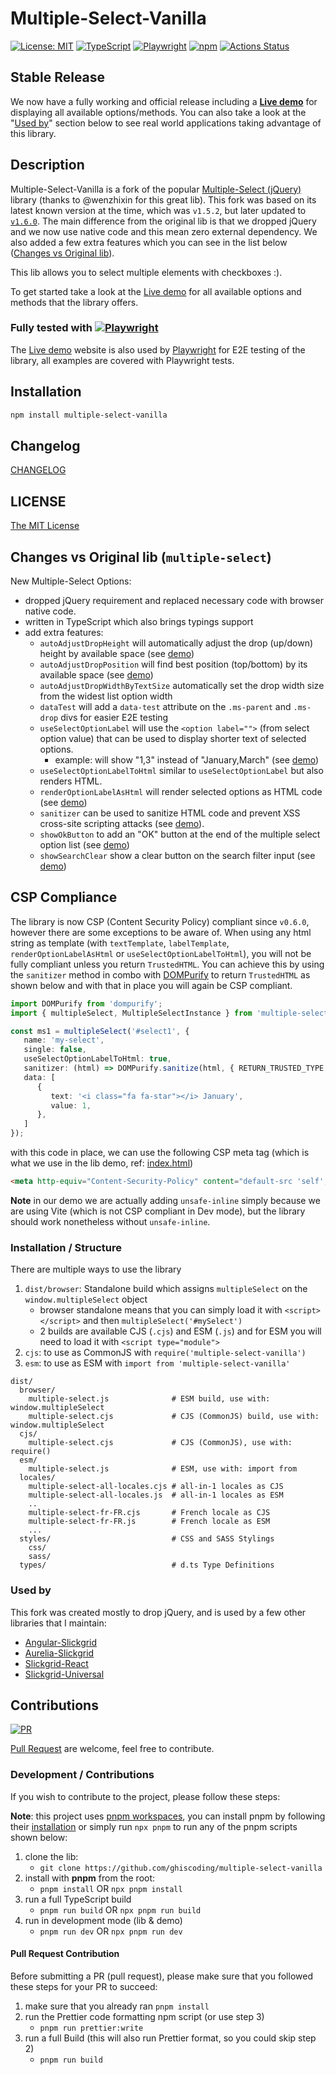 # Multiple-Select-Vanilla

[![License: MIT](https://img.shields.io/badge/License-MIT-yellow.svg)](https://opensource.org/licenses/MIT)
[![TypeScript](https://img.shields.io/badge/%3C%2F%3E-TypeScript-%230074c1.svg)](http://www.typescriptlang.org/)
[![Playwright](https://img.shields.io/badge/tested%20with-Playwright-45ba4b.svg?logo=playwright)](https://playwright.dev/)
[![npm](https://img.shields.io/npm/v/multiple-select-vanilla.svg?logo=npm&logoColor=fff&label=npm)](https://www.npmjs.com/package/multiple-select-vanilla)
[![Actions Status](https://github.com/ghiscoding/multiple-select-vanilla/actions/workflows/main.yml/badge.svg)](https://github.com/ghiscoding/multiple-select-vanilla/actions)

## Stable Release
We now have a fully working and official release including a [**Live demo**](https://ghiscoding.github.io/multiple-select-vanilla/) for displaying all available options/methods. You can also take a look at the "[Used by](#used-by)" section below to see real world applications taking advantage of this library.

## Description
Multiple-Select-Vanilla is a fork of the popular [Multiple-Select (jQuery)](https://github.com/wenzhixin/multiple-select) library (thanks to @wenzhixin for this great lib). This fork was based on its latest known version at the time, which was `v1.5.2`, but later updated to [`v1.6.0`](https://github.com/wenzhixin/multiple-select/releases/tag/1.6.0). The main difference from the original lib is that we dropped jQuery and we now use native code and this mean zero external dependency. We also added a few extra features which you can see in the list below ([Changes vs Original lib](#changes-vs-original-lib)).

This lib allows you to select multiple elements with checkboxes :).

To get started take a look at the [Live demo](https://ghiscoding.github.io/multiple-select-vanilla/) for all available options and methods that the library offers.


### Fully tested with [![Playwright](https://img.shields.io/badge/tested%20with-Playwright-45ba4b.svg?logo=playwright)](https://playwright.dev/)

The [Live demo](https://ghiscoding.github.io/multiple-select-vanilla/) website is also used by [Playwright](https://playwright.dev/) for E2E testing of the library, all examples are covered with Playwright tests.

## Installation

```sh
npm install multiple-select-vanilla
```

## Changelog

[CHANGELOG](https://github.com/ghiscoding/multiple-select-vanilla/blob/main/packages/multiple-select-vanilla/CHANGELOG.md)

## LICENSE

[The MIT License](https://github.com/ghiscoding/multiple-select-vanilla/blob/main/LICENSE)


## Changes vs Original lib (`multiple-select`)
New Multiple-Select Options:
- dropped jQuery requirement and replaced necessary code with browser native code.
- written in TypeScript which also brings typings support
- add extra features:
  - `autoAdjustDropHeight` will automatically adjust the drop (up/down) height by available space (see [demo](https://ghiscoding.github.io/multiple-select-vanilla/#/options30))
  - `autoAdjustDropPosition` will find best position (top/bottom) by its available space (see [demo](https://ghiscoding.github.io/multiple-select-vanilla/#/options29))
  - `autoAdjustDropWidthByTextSize` automatically set the drop width size from the widest list option width
  - `dataTest` will add a `data-test` attribute on the `.ms-parent` and `.ms-drop` divs for easier E2E testing
  - `useSelectOptionLabel` will use the `<option label="">` (from select option value) that can be used to display shorter text of selected options.
    - example: will show "1,3" instead of "January,March" (see [demo](https://ghiscoding.github.io/multiple-select-vanilla/#/options31))
  - `useSelectOptionLabelToHtml` similar to `useSelectOptionLabel` but also renders HTML.
  - `renderOptionLabelAsHtml` will render selected options as HTML code (see [demo](https://ghiscoding.github.io/multiple-select-vanilla/#/options27))
  - `sanitizer` can be used to sanitize HTML code and prevent XSS cross-site scripting attacks (see [demo](https://ghiscoding.github.io/multiple-select-vanilla/#/options32)).
  - `showOkButton` to add an "OK" button at the end of the multiple select option list (see [demo](https://ghiscoding.github.io/multiple-select-vanilla/#/options25))
  - `showSearchClear` show a clear button on the search filter input (see [demo](https://ghiscoding.github.io/multiple-select-vanilla/#/options34))

## CSP Compliance
The library is now CSP (Content Security Policy) compliant since `v0.6.0`, however there are some exceptions to be aware of. When using any html string as template (with `textTemplate`, `labelTemplate`, `renderOptionLabelAsHtml` or `useSelectOptionLabelToHtml`), you will not be fully compliant unless you return `TrustedHTML`. You can achieve this by using the `sanitizer` method in combo with [DOMPurify](https://github.com/cure53/DOMPurify) to return `TrustedHTML` as shown below and with that in place you will again be CSP compliant.

```typescript
import DOMPurify from 'dompurify';
import { multipleSelect, MultipleSelectInstance } from 'multiple-select-vanilla';

const ms1 = multipleSelect('#select1', {
   name: 'my-select',
   single: false,
   useSelectOptionLabelToHtml: true,
   sanitizer: (html) => DOMPurify.sanitize(html, { RETURN_TRUSTED_TYPE: true }),
   data: [
      {
         text: '<i class="fa fa-star"></i> January',
         value: 1,
      },
   ]
});
```
with this code in place, we can use the following CSP meta tag (which is what we use in the lib demo, ref: [index.html](https://github.com/ghiscoding/multiple-select-vanilla/blob/main/demo/index.html#L7))
```html
<meta http-equiv="Content-Security-Policy" content="default-src 'self';style-src 'self' data:; img-src * 'self' data: https:; require-trusted-types-for 'script'; trusted-types dompurify">
```
**Note** in our demo we are actually adding `unsafe-inline` simply because we are using Vite (which is not CSP compliant in Dev mode), but the library should work nonetheless without `unsafe-inline`.

### Installation / Structure
There are multiple ways to use the library
1. `dist/browser`: Standalone build which assigns `multipleSelect` on the `window.multipleSelect` object
   - browser standalone means that you can simply load it with `<script></script>` and then `multipleSelect('#mySelect')`
   - 2 builds are available CJS (`.cjs`) and ESM (`.js`) and for ESM you will need to load it with `<script type="module">`
2. `cjs`: to use as CommonJS with `require('multiple-select-vanilla')`
3. `esm`: to use as ESM with `import from 'multiple-select-vanilla'`

```
dist/
  browser/
    multiple-select.js              # ESM build, use with: window.multipleSelect
    multiple-select.cjs             # CJS (CommonJS) build, use with: window.multipleSelect
  cjs/
    multiple-select.cjs             # CJS (CommonJS), use with: require()
  esm/
    multiple-select.js              # ESM, use with: import from
  locales/
    multiple-select-all-locales.cjs # all-in-1 locales as CJS
    multiple-select-all-locales.js  # all-in-1 locales as ESM
    ..
    multiple-select-fr-FR.cjs       # French locale as CJS
    multiple-select-fr-FR.js        # French locale as ESM
    ...
  styles/                           # CSS and SASS Stylings
    css/
    sass/
  types/                            # d.ts Type Definitions
```

### Used by
This fork was created mostly to drop jQuery, and is used by a few other libraries that I maintain:
- [Angular-Slickgrid](https://github.com/ghiscoding/Angular-Slickgrid)
- [Aurelia-Slickgrid](https://github.com/ghiscoding/aurelia-slickgrid)
- [Slickgrid-React](https://github.com/ghiscoding/slickgrid-react)
- [Slickgrid-Universal](https://github.com/ghiscoding/slickgrid-universal)

## Contributions

[![PR](https://img.shields.io/badge/PR-Welcome-1abc9c)](https://github.com/ghiscoding/multiple-select-vanilla/pulls)

[Pull Request](https://github.com/ghiscoding/multiple-select-vanilla/pulls) are welcome, feel free to contribute.

### Development / Contributions

If you wish to contribute to the project, please follow these steps:

**Note**: this project uses [pnpm workspaces](https://pnpm.io/workspaces), you can install pnpm by following their [installation](https://pnpm.io/installation) or simply run `npx pnpm` to run any of the pnpm scripts shown below:

1. clone the lib:
   - `git clone https://github.com/ghiscoding/multiple-select-vanilla`
2. install with **pnpm** from the root:
   - `pnpm install` OR `npx pnpm install`
3. run a full TypeScript build
   - `pnpm run build` OR `npx pnpm run build`
4. run in development mode (lib & demo)
   - `pnpm run dev` OR `npx pnpm run dev`

#### Pull Request Contribution

Before submitting a PR (pull request), please make sure that you followed these steps for your PR to succeed:
1. make sure that you already ran `pnpm install`
2. run the Prettier code formatting npm script (or use step 3)
   - `pnpm run prettier:write`
3. run a full Build (this will also run Prettier format, so you could skip step 2)
   - `pnpm run build`

